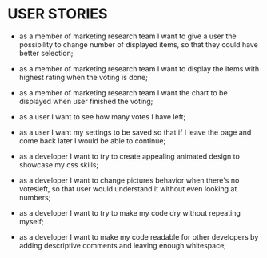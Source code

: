 # USER STORIES

- as a member of marketing research team I want to give a user the possibility to change number of displayed items, so that they could have better selection;
-  as a member of marketing research team I want to display the items with highest rating when the voting is done;
- as a member of marketing research team I want the chart to be displayed when user finished the voting;

- as a user I want to see how many votes I have left;
- as a user I want my settings to be saved so that if I leave the page and come back later I would be able to continue;

- as a developer I want to try to create appealing animated design to showcase my css skills;
- as a developer I want to change pictures behavior when there's no votesleft, so that user would understand it without even looking at numbers;
- as a developer I want to try to make my code dry without repeating myself;
- as a developer I want to make my code readable for other developers by adding descriptive comments and leaving enough whitespace;
